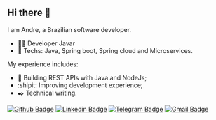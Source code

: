 ## Hi there 👋

I am Andre, a Brazilian software developer.

- :office_worker: Developer Javar
- :blue_heart: Techs: Java, Spring boot, Spring cloud and Microservices.

My experience includes:

- :bullettrain_front:  Building REST APIs with Java and NodeJs;
- :shipit:  Improving development experience;
- :black_nib:  Technical writing.
   
[![Github Badge](https://img.shields.io/badge/-Github-000?style=flat-square&logo=Github&logoColor=white&link=https://github.com/DevSouza)](https://github.com/DevSouza)
[![Linkedin Badge](https://img.shields.io/badge/-LinkedIn-blue?style=flat-square&logo=Linkedin&logoColor=white&link=https://www.linkedin.com/in/devsouza/)](https://www.linkedin.com/in/devsouza/)
[![Telegram Badge](https://img.shields.io/badge/-Telegram-1ca0f1?style=flat-square&labelColor=1ca0f1&logo=telegram&logoColor=white&link=https://t.me/devsouza)](https://t.me/devsouza)
[![Gmail Badge](https://img.shields.io/badge/-Gmail-c14438?style=flat-square&logo=Gmail&logoColor=white&link=mailto:devsouza01@gmail.com)](mailto:devsouza01@gmail.com)

